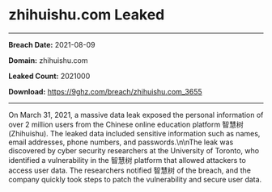 # zhihuishu.com Leaked

------------
**Breach Date:** 2021-08-09

**Domain:** zhihuishu.com

**Leaked Count:** 2021000

**Download:** https://9ghz.com/breach/zhihuishu.com_3655

------------
On March 31, 2021, a massive data leak exposed the personal information of over 2 million users from the Chinese online education platform 智慧树 (Zhihuishu). The leaked data included sensitive information such as names, email addresses, phone numbers, and passwords.\n\nThe leak was discovered by cyber security researchers at the University of Toronto, who identified a vulnerability in the 智慧树 platform that allowed attackers to access user data. The researchers notified 智慧树 of the breach, and the company quickly took steps to patch the vulnerability and secure user data.
